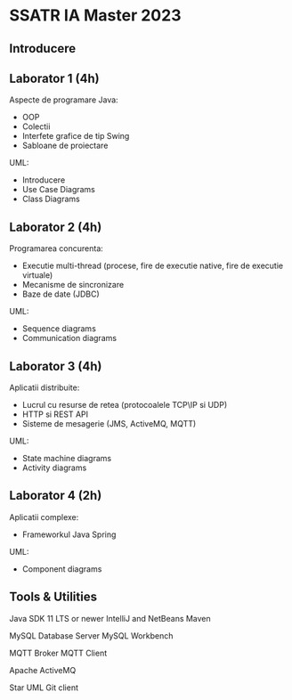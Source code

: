 # SSATR IA Master 2023

## Introducere

## Laborator 1 (4h)

Aspecte de programare Java:
- OOP
- Colectii
- Interfete grafice de tip Swing
- Sabloane de proiectare

UML:
- Introducere
- Use Case Diagrams
- Class Diagrams

## Laborator 2 (4h)

Programarea concurenta:
- Executie multi-thread (procese, fire de executie native, fire de executie virtuale)
- Mecanisme de sincronizare
- Baze de date (JDBC) 

UML:
- Sequence diagrams
- Communication diagrams

## Laborator 3 (4h)

Aplicatii distribuite: 
- Lucrul cu resurse de retea (protocoalele TCP\IP si UDP)
- HTTP si REST API 
- Sisteme de mesagerie (JMS, ActiveMQ, MQTT)

UML:
- State machine diagrams
- Activity diagrams

## Laborator 4 (2h)

Aplicatii complexe:
- Frameworkul Java Spring 

UML:
- Component diagrams

## Tools & Utilities

Java SDK 11 LTS or newer
IntelliJ and NetBeans
Maven

MySQL Database Server
MySQL Workbench 

MQTT Broker 
MQTT Client

Apache ActiveMQ

Star UML
Git client


